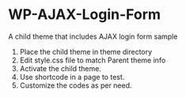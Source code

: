 # WP-AJAX-Login-Form
A child theme that includes AJAX login form sample


1. Place the child theme in theme directory
2. Edit style.css file to match Parent theme info
3. Activate the child theme. 
4. Use shortcode in a page to test. 
5. Customize the codes as per need. 
